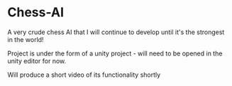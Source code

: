 # Chess-AI
A very crude chess AI that I will continue to develop until it's the strongest in the world!

Project is under the form of a unity project - will need to be opened in the unity editor for now.

Will produce a short video of its functionality shortly
